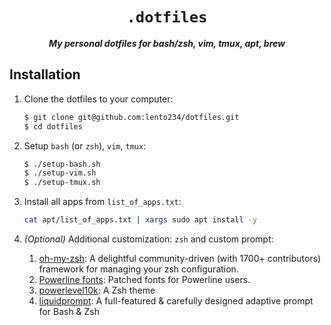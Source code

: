 <div align="center">

# `.dotfiles`

***My personal dotfiles for bash/zsh, vim, tmux, apt, brew***

</div>
  
## Installation

1. Clone the dotfiles to your computer:

    ```bash
    $ git clone git@github.com:lento234/dotfiles.git
    $ cd dotfiles
    ```

2. Setup `bash` (or `zsh`), `vim`, `tmux`:

    ```bash
    $ ./setup-bash.sh
    $ ./setup-vim.sh
    $ ./setup-tmux.sh
    ```
3. Install all apps from `list_of_apps.txt`:

    ```bash
    cat apt/list_of_apps.txt | xargs sudo apt install -y
    ```

4. *(Optional)* Additional customization: `zsh` and custom prompt:

    1. [oh-my-zsh](https://github.com/ohmyzsh/ohmyzsh): A delightful community-driven (with 1700+ contributors) framework for managing your zsh configuration. 
    2. [Powerline fonts](https://github.com/powerline/fonts):  Patched fonts for Powerline users. 
    3. [powerlevel10k](https://github.com/romkatv/powerlevel10k): A Zsh theme
    4. [liquidprompt](https://github.com/nojhan/liquidprompt):  A full-featured & carefully designed adaptive prompt for Bash & Zsh 
